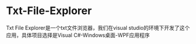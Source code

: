 # Txt-File-Explorer  
Txt File Explorer是一个txt文件浏览器，我们在visual studio的环境下开发了这个应用，具体项目选择是Visual C#-Windows桌面-WPF应用程序
